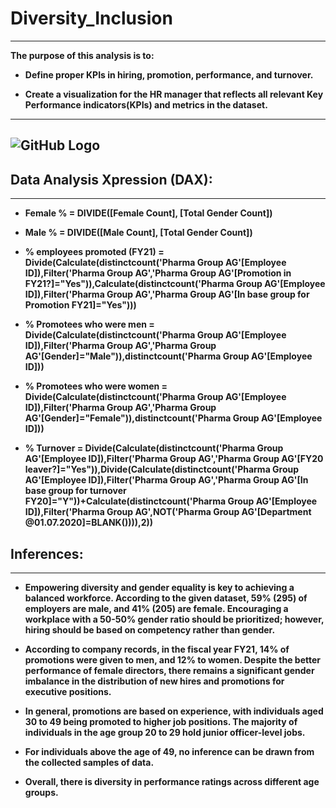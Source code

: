 # Diversity_Inclusion
---
**The purpose of this analysis is to:**

* **Define proper KPIs in hiring, promotion, performance, and turnover.**
  
* **Create a visualization for the HR manager that reflects all relevant Key Performance indicators(KPIs) and metrics in the dataset.**
---
![GitHub Logo](https://github.com/sheena-k/Gender_Diversity_Inclusion/blob/main/task4.png)
---
## Data Analysis Xpression (DAX):
---
* **Female % = DIVIDE([Female Count], [Total Gender Count])**

* **Male % = DIVIDE([Male Count], [Total Gender Count])**

* **% employees promoted (FY21) = Divide(Calculate(distinctcount('Pharma Group AG'[Employee ID]),Filter('Pharma Group AG','Pharma Group AG'[Promotion in FY21?]="Yes")),Calculate(distinctcount('Pharma Group AG'[Employee ID]),Filter('Pharma Group AG','Pharma Group AG'[In base group for Promotion FY21]="Yes")))**
  
* **% Promotees who were men = Divide(Calculate(distinctcount('Pharma Group AG'[Employee ID]),Filter('Pharma Group AG','Pharma Group AG'[Gender]="Male")),distinctcount('Pharma Group AG'[Employee ID]))**
  
* **% Promotees who were women = Divide(Calculate(distinctcount('Pharma Group AG'[Employee ID]),Filter('Pharma Group AG','Pharma Group AG'[Gender]="Female")),distinctcount('Pharma Group AG'[Employee ID]))**
  
* **% Turnover = Divide(Calculate(distinctcount('Pharma Group AG'[Employee ID]),Filter('Pharma Group AG','Pharma Group AG'[FY20 leaver?]="Yes")),Divide(Calculate(distinctcount('Pharma Group AG'[Employee ID]),Filter('Pharma Group AG','Pharma Group AG'[In base group for turnover FY20]="Y"))+Calculate(distinctcount('Pharma Group AG'[Employee ID]),Filter('Pharma Group AG',NOT('Pharma Group AG'[Department @01.07.2020]=BLANK()))),2))**

## Inferences:
---
* **Empowering diversity and gender equality is key to achieving a balanced workforce. According to the given dataset, 59% (295) of employers are male, and 41% (205) are female. Encouraging a workplace with a 50-50% gender ratio should be prioritized; however, hiring should be based on competency rather than gender.**


* **According to company records, in the fiscal year FY21, 14% of promotions were given to men, and 12% to women. Despite the better performance of female directors, there remains a significant gender imbalance in the distribution of new hires and promotions for executive positions.**


* **In general, promotions are based on experience, with individuals aged 30 to 49 being promoted to higher job positions. The majority of individuals in the age group 20 to 29 hold junior officer-level jobs.**


* **For individuals above the age of 49, no inference can be drawn from the collected samples of data.**


* **Overall, there is diversity in performance ratings across different age groups.**
